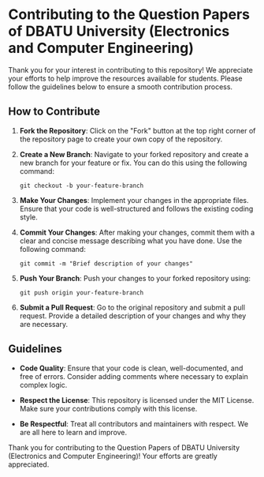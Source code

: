# Contributing to the Question Papers of DBATU University (Electronics and Computer Engineering)

Thank you for your interest in contributing to this repository! We appreciate your efforts to help improve the resources available for students. Please follow the guidelines below to ensure a smooth contribution process.

## How to Contribute

1. **Fork the Repository**: Click on the "Fork" button at the top right corner of the repository page to create your own copy of the repository.

2. **Create a New Branch**: Navigate to your forked repository and create a new branch for your feature or fix. You can do this using the following command:
   ```
   git checkout -b your-feature-branch
   ```

3. **Make Your Changes**: Implement your changes in the appropriate files. Ensure that your code is well-structured and follows the existing coding style.

4. **Commit Your Changes**: After making your changes, commit them with a clear and concise message describing what you have done. Use the following command:
   ```
   git commit -m "Brief description of your changes"
   ```

5. **Push Your Branch**: Push your changes to your forked repository using:
   ```
   git push origin your-feature-branch
   ```

6. **Submit a Pull Request**: Go to the original repository and submit a pull request. Provide a detailed description of your changes and why they are necessary.

## Guidelines

- **Code Quality**: Ensure that your code is clean, well-documented, and free of errors. Consider adding comments where necessary to explain complex logic.

- **Respect the License**: This repository is licensed under the MIT License. Make sure your contributions comply with this license.

- **Be Respectful**: Treat all contributors and maintainers with respect. We are all here to learn and improve.

Thank you for contributing to the Question Papers of DBATU University (Electronics and Computer Engineering)! Your efforts are greatly appreciated.
